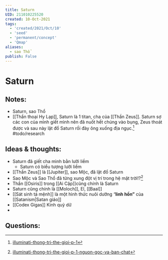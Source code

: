 ```yaml
---
title: Saturn
UID: 211010225520
created: 10-Oct-2021
tags:
  - 'created/2021/Oct/10'
  - 'seed'
  - 'permanent/concept'
  - 'Qmap'
aliases:
  - sao Thổ
publish: False
---
```

# Saturn

## Notes:
- Saturn, sao Thổ
- [[Thần thoại Hy Lạp]], Saturn là 1 titan, cha của [[Thần Zeus]]. Saturn sợ các con của mình giết mình nên đã nuốt hết chúng vào bụng, Zeus thoát được và sau này lật đổ Saturn rồi đày ông xuống địa ngục.[^1] #todo/research 

## Ideas & thoughts:
- Saturn đã giết cha mình bằn lưỡi liềm
	- Saturn có biểu tượng lưỡi liềm
- [[Thần Zeus]] là [[Jupiter]], sao Mộc, đã lật đổ Saturn
- Sao Mộc và Sao Thổ đã từng xung đột vị trí trong hệ mặt trời!?[^xungdot]
- Thần [[Osiris]] trong [[Ai Cập]]cũng chính là Saturn
- Saturn cũng chính là [[Moloch]], El, [[Baal]]
- [[Sát sinh tá mệnh]] là một hình thức nuôi dưỡng “**linh hồn”** của [[Satanism|Satan giáo]]
- [[Codex Gigas]] Kinh quỷ dữ
- 
## Questions:
[^1]: [illuminati-thong-tri-the-gioi-p-1](https://tinhhoa.net/illuminati-thong-tri-the-gioi-p-1-nguon-goc-va-ban-chat.html)
[^xungdot]: [illuminati-thong-tri-the-gioi-p-1-nguon-goc-va-ban-chat](https://tinhhoa.net/illuminati-thong-tri-the-gioi-p-1-nguon-goc-va-ban-chat.html)
